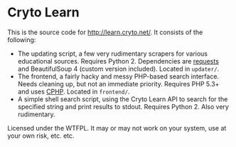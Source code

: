 # Cryto Learn

This is the source code for http://learn.cryto.net/. It consists of the following:

* The updating script, a few very rudimentary scrapers for various educational sources. Requires Python 2. Dependencies are [requests](http://docs.python-requests.org/en/latest/) and BeautifulSoup 4 (custom version included). Located in `updater/`.
* The frontend, a fairly hacky and messy PHP-based search interface. Needs cleaning up, but not an immediate priority. Requires PHP 5.3+ and uses [CPHP](http://github.com/joepie91/cphp). Located in `frontend/`.
* A simple shell search script, using the Cryto Learn API to search for the specified string and print results to stdout. Requires Python 2. Also very rudimentary.

Licensed under the WTFPL. It may or may not work on your system, use at your own risk, etc. etc.
